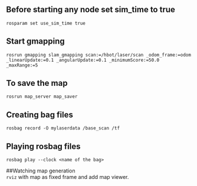 ## Before starting any node set sim_time to true   
`rosparam set use_sim_time true`   

## Start gmapping   
`rosrun gmapping slam_gmapping scan:=/hbot/laser/scan _odom_frame:=odom _linearUpdate:=0.1 _angularUpdate:=0.1 _minimumScore:=50.0 _maxRange:=5`

## To save the map   
`rosrun map_server map_saver`   

## Creating bag files  
`rosbag record -O mylaserdata /base_scan /tf`  

## Playing rosbag files  
`rosbag play --clock <name of the bag>`   

##Watching map generation  
`rviz` with map as fixed frame and add map viewer.  



